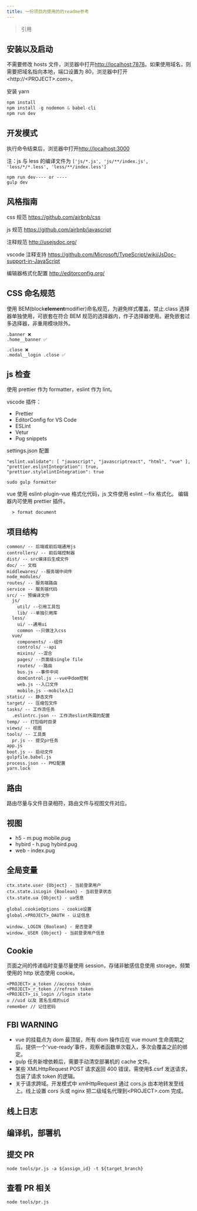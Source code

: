 ```yaml
---
title: 一份项目内使用的的readme参考
---
```


> 引用

## 安装以及启动

不需要修改 hosts 文件，浏览器中打开<http://localhost:7878>。如果使用域名，则需要把域名指向本地，端口设置为 80，浏览器中打开<http://\<PROJECT\>.com>。

安装 yarn

```js
npm install
npm install -g nodemon & babel-cli
npm run dev
```

## 开发模式

执行命令结束后，浏览器中打开<http://localhost:3000>

注：js 与 less 的编译文件为 `['js/*.js', 'js/**/index.js', 'less/*/*.less', 'less/**/index.less']`

```
npm run dev---- or ----
gulp dev
```

## 风格指南

css 规范 <https://github.com/airbnb/css>

js 规范 <https://github.com/airbnb/javascript>

注释规范 <http://usejsdoc.org/>

vscode 注释支持 <https://github.com/Microsoft/TypeScript/wiki/JsDoc-support-in-JavaScript>

编辑器格式化配置 <http://editorconfig.org/>

## CSS 命名规范

使用 BEM(block**element**modifier)命名规范，为避免样式覆盖，禁止.class 选择器单独使用，可嵌套在符合 BEM 规范的选择器内，作子选择器使用。避免嵌套过多选择器，非重用模块除外。

```
.banner ❌
.home__banner ✅

.close ❌
.modal__login .close ✅
```

## js 检查

使用 prettier 作为 formatter，eslint 作为 lint。

vscode 插件：

- Prettier
- EditorConfig for VS Code
- ESLint
- Vetur
- Pug snippets

settings.json 配置

```
"eslint.validate": [ "javascript", "javascriptreact", "html", "vue" ],
"prettier.eslintIntegration": true,
"prettier.stylelintIntegration": true
```

```
sudo gulp formatter
```

vue 使用 eslint-plugin-vue 格式化代码，js 文件使用 eslint --fix 格式化。
编辑器内可使用 prettier 插件。

```
  > format document
```

## 项目结构

```
common/ -- 后端或前后端通用js
controllers/ -- 前后端控制器
dist/ -- src编译后生成文件
doc/ -- 文档
middlewares/ --服务端中间件
node_modules/
routes/ -- 服务端路由
service -- 服务端代码
src/ -- 预编译文件
  js/
    util/ --引用工具包
    lib/ --单独引用库
  less/
    ui/ --通用ui
    common --只做注入css
  vue/
    components/ --组件
    controls/ --api
    mixins/ --混合
    pages/ --页面级single file
    routes/ --路由
    bus.js --事件中间
    domControl.js --vue中dom控制
    web.js --入口文件
    mobile.js --mobile入口
static/ -- 静态文件
target/ -- 压缩包文件
tasks/ -- 工作流任务
  .eslintrc.json -- 工作流eslint所需的配置
temp/ -- 打包临时目录
views/ -- 视图
tools/ -- 工具类
  pr.js -- 提交pr任务
app.js
boot.js -- 启动文件
gulpfile.babel.js
process.json -- PM2配置
yarn.lock
```

## 路由

路由尽量与文件目录相符，路由文件与视图文件对应。

## 视图

- h5 - m.pug mobile.pug
- hybird - h.pug hybird.pug
- web - index.pug

## 全局变量

```
ctx.state.user {Object} - 当前登录用户
ctx.state.isLogin {Boolean} - 当前登录状态
ctx.state.ua {Object} - ua信息

global.cookieOptions - cookie设置
global.<PROJECT>_OAUTH - 认证信息
```

```
window._LOGIN {Boolean} - 是否登录
window._USER {Object} - 当前登录用户信息
```

## Cookie

页面之间的传递临时变量尽量使用 session，存储非敏感信息使用 storage，频繁使用的 http 状态使用 cookie。

```
<PROJECT>_a_token //access token
<PROJECT>_r_token //refresh token
<PROJECT>_is_login //login state
u //uid 以及 匿名生成的uid
remember // 记住密码
```

## FBI WARNING

- vue 的挂载点为 dom 最顶层，所有 dom 操作应在 vue mount 生命周期之后。提供一个'vue-ready'事件，观察者函数单次载入，多次会覆盖之前的绑定。
- gulp 任务新增依赖后，需要手动清空部署机的 cache 文件。
- 某些 XMLHttpRequest POST 请求返回 400 错误，需使用$.csrf 发送请求，包装了请求 token 的逻辑。
- 关于请求跨域。开发模式中 xmlHttpRequest 通过 cors.js 由本地转发至线上。线上设置 cors 头或 nginx 把二级域名代理到\<PROJECT\>.com 完成。

## 线上日志

## 编译机，部署机

## 提交 PR

```
node tools/pr.js -a ${assign_id} -t ${target_branch}
```

## 查看 PR 相关

```
node tools/pr.js
```
